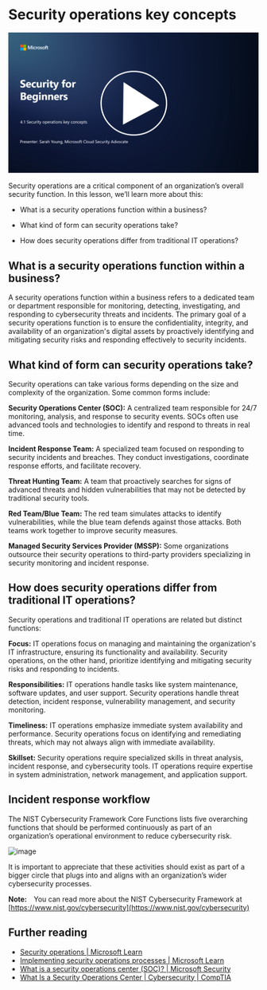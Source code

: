 # Security operations key concepts

[![Watch the video](images/4-1_placeholder.png)](https://learn-video.azurefd.net/vod/player?id=6a1cf511-89e0-493a-8ef9-91c458200266)

Security operations are a critical component of an organization’s overall security function. In this lesson, we’ll learn more about this:

 - What is a security operations function within a business?
   
 -  What kind of form can security operations take?
   
   - How does security operations differ from traditional IT operations?

## What is a security operations function within a business?

A security operations function within a business refers to a dedicated team or department responsible for monitoring, detecting, investigating, and responding to cybersecurity threats and incidents. The primary goal of a security operations function is to ensure the confidentiality, integrity, and availability of an organization's digital assets by proactively identifying and mitigating security risks and responding effectively to security incidents.

## What kind of form can security operations take?

Security operations can take various forms depending on the size and complexity of the organization. Some common forms include:

**Security Operations Center (SOC):** A centralized team responsible for 24/7 monitoring, analysis, and response to security events. SOCs often use advanced tools and technologies to identify and respond to threats in real time.

**Incident Response Team:** A specialized team focused on responding to security incidents and breaches. They conduct investigations, coordinate response efforts, and facilitate recovery.

**Threat Hunting Team:** A team that proactively searches for signs of advanced threats and hidden vulnerabilities that may not be detected by traditional security tools.

**Red Team/Blue Team:** The red team simulates attacks to identify vulnerabilities, while the blue team defends against those attacks. Both teams work together to improve security measures.

**Managed Security Services Provider (MSSP):** Some organizations outsource their security operations to third-party providers specializing in security monitoring and incident response.

## How does security operations differ from traditional IT operations?

Security operations and traditional IT operations are related but distinct functions:

**Focus:** IT operations focus on managing and maintaining the organization's IT infrastructure, ensuring its functionality and availability. Security operations, on the other hand, prioritize identifying and mitigating security risks and responding to incidents.

**Responsibilities:** IT operations handle tasks like system maintenance, software updates, and user support. Security operations handle threat detection, incident response, vulnerability management, and security monitoring.

**Timeliness:** IT operations emphasize immediate system availability and performance. Security operations focus on identifying and remediating threats, which may not always align with immediate availability.

**Skillset:** Security operations require specialized skills in threat analysis, incident response, and cybersecurity tools. IT operations require expertise in system administration, network management, and application support.

## Incident response workflow

The NIST Cybersecurity Framework Core Functions lists five overarching functions that should be performed continuously as part of an organization’s operational environment to reduce cybersecurity risk. 

![image](https://github.com/microsoft/Security-101/assets/139931591/f6d19dce-f96e-47bd-9e0a-8019675a602d)


It is important to appreciate that these activities should exist as part of a bigger circle that plugs into and aligns with an organization’s wider cybersecurity processes. 

**Note:** You can read more about the NIST Cybersecurity Framework at [https://www.nist.gov/cybersecurity](https://www.nist.gov/cybersecurity)

## Further reading

- [Security operations | Microsoft Learn](https://learn.microsoft.com/security/operations/overview?WT.mc_id=academic-96948-sayoung)
- [Implementing security operations processes | Microsoft Learn](https://learn.microsoft.com/security/operations/?WT.mc_id=academic-96948-sayoung)
- [What is a security operations center (SOC)? | Microsoft Security](https://www.microsoft.com/security/business/security-101/what-is-a-security-operations-center-soc?WT.mc_id=academic-96948-sayoung)
- [What Is a Security Operations Center | Cybersecurity | CompTIA](https://www.comptia.org/content/articles/what-is-a-security-operations-center)



